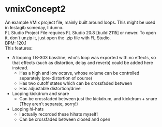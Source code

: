 # vmixConcept2
 An example VMix project file, mainly built around loops. This might be used in Instagib someday, I dunno.  
 FL Studio Project File requires FL Studio 20.8 [build 2115] or newer. To open it, don't unzip it, just open the .zip file with FL Studio.  
 BPM: 120.1  
 This features:
 * A looping TB-303 bassline, who's loop was exported with no effects, so that effects (such as distortion, delay and reverb) could be added here instead.
    * Has a high and low octave, whose volume can be controlled separately (pre-distortion of course)
    * Has two cutoff states which can be crossfaded between
    * Has adjustable distortion/drive
 * Looping kickdrum and snare
    * Can be crossfaded between just the kickdrum, and kickdrum + snare (They aren't separate, sorry!)
 * Looping hi-hats
    * I actually recorded these hihats myself!
    * Can be crossfaded between closed and open

